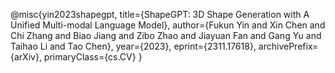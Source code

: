 @misc{yin2023shapegpt,
      title={ShapeGPT: 3D Shape Generation with A Unified Multi-modal Language Model}, 
      author={Fukun Yin and Xin Chen and Chi Zhang and Biao Jiang and Zibo Zhao and Jiayuan Fan and Gang Yu and Taihao Li and Tao Chen},
      year={2023},
      eprint={2311.17618},
      archivePrefix={arXiv},
      primaryClass={cs.CV}
}
